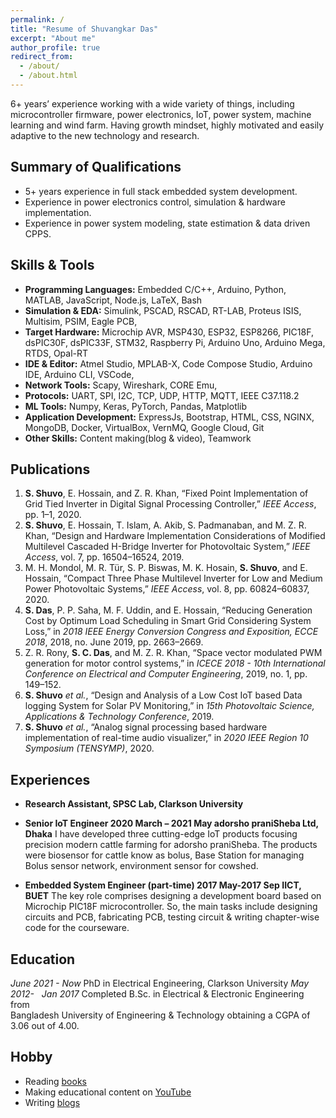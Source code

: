 ```yaml
---
permalink: /
title: "Resume of Shuvangkar Das"
excerpt: "About me"
author_profile: true
redirect_from: 
  - /about/
  - /about.html
---
```


6+ years’ experience working with a wide variety of things, including microcontroller firmware, power electronics, IoT, power system, machine learning and wind farm. Having growth mindset, highly motivated and easily adaptive to the new technology and research.

## Summary of Qualifications
- 5+ years experience in full stack embedded system development.
- Experience in power electronics control, simulation & hardware implementation.
- Experience in power system modeling, state estimation & data driven CPPS.

## Skills & Tools
- **Programming Languages:** Embedded C/C++, Arduino, Python, MATLAB, JavaScript, Node.js, LaTeX, Bash
- **Simulation & EDA:** Simulink, PSCAD, RSCAD, RT-LAB, Proteus ISIS, Multisim, PSIM, Eagle PCB, 
- **Target Hardware:** Microchip AVR, MSP430, ESP32, ESP8266, PIC18F, dsPIC30F, dsPIC33F, STM32, Raspberry Pi, Arduino Uno, Arduino Mega, RTDS, Opal-RT
- **IDE & Editor:** Atmel Studio, MPLAB-X, Code Compose Studio, Arduino IDE, Arduino CLI, VSCode, 
- **Network Tools:**  Scapy, Wireshark, CORE Emu, 
- **Protocols:** UART, SPI, I2C, TCP, UDP, HTTP, MQTT, IEEE C37.118.2
- **ML Tools:**  Numpy, Keras, PyTorch, Pandas, Matplotlib
- **Application Development:** ExpressJs, Bootstrap, HTML, CSS, NGINX, MongoDB, Docker, VirtualBox, VernMQ, Google Cloud, Git
- **Other Skills:** Content making(blog & video), Teamwork

## Publications
1. **S. Shuvo**, E. Hossain, and Z. R. Khan, “Fixed Point Implementation of Grid Tied Inverter in Digital Signal Processing Controller,” _IEEE Access_, pp. 1–1, 2020.
2. **S. Shuvo**, E. Hossain, T. Islam, A. Akib, S. Padmanaban, and M. Z. R. Khan, “Design and Hardware Implementation Considerations of Modified Multilevel Cascaded H-Bridge Inverter for Photovoltaic System,” _IEEE Access_, vol. 7, pp. 16504–16524, 2019.
3. M. H. Mondol, M. R. Tür, S. P. Biswas, M. K. Hosain, **S. Shuvo**, and E. Hossain, “Compact Three Phase Multilevel Inverter for Low and Medium Power Photovoltaic Systems,” _IEEE Access_, vol. 8, pp. 60824–60837, 2020.
4. **S. Das**, P. P. Saha, M. F. Uddin, and E. Hossain, “Reducing Generation Cost by Optimum Load Scheduling in Smart Grid Considering System Loss,” in _2018 IEEE Energy Conversion Congress and Exposition, ECCE 2018_, 2018, no. June 2019, pp. 2663–2669.
5. Z. R. Rony, **S. C. Das**, and M. Z. R. Khan, “Space vector modulated PWM generation for motor control systems,” in _ICECE 2018 - 10th International Conference on Electrical and Computer Engineering_, 2019, no. 1, pp. 149–152.
6. **S. Shuvo** _et al._, “Design and Analysis of a Low Cost IoT based Data logging System for Solar PV Monitoring,” in _15th Photovoltaic Science, Applications & Technology Conference_, 2019.
7. **S. Shuvo** _et al._, “Analog signal processing based hardware implementation of real-time audio visualizer,” in _2020 IEEE Region 10 Symposium (TENSYMP)_, 2020.

## Experiences
- **Research Assistant, SPSC Lab, Clarkson University**

- **Senior IoT Engineer 2020 March – 2021 May adorsho praniSheba Ltd, Dhaka**
I have developed three cutting-edge IoT products focusing precision modern cattle farming for adorsho praniSheba. The products were biosensor for cattle know as bolus, Base Station for managing Bolus sensor network, environment sensor for cowshed.
- **Embedded System Engineer (part-time) 2017 May-2017 Sep IICT, BUET**
The key role comprises designing a development board based on Microchip PIC18F microcontroller. So, the main tasks include designing circuits and PCB, fabricating PCB, testing circuit & writing chapter-wise code for the courseware.

## Education
*June 2021 - Now*
PhD in Electrical Engineering, Clarkson University
_May 2012-   Jan 2017_
Completed B.Sc. in Electrical & Electronic Engineering from  
Bangladesh University of Engineering & Technology obtaining a CGPA of 3.06 out of 4.00.

## Hobby
- Reading [books](https://www.goodreads.com/user/show/149487066-shuvangkar-das)
- Making educational content on [YouTube](https://www.youtube.com/ShuvangkarDas)
- Writing [blogs](https://blog.shuvangkardas.com/)

